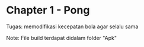 # Chapter 1 - Pong 
Tugas: memodifikasi kecepatan bola agar selalu sama

Note: File build terdapat didalam folder "Apk" 
